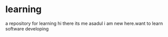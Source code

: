 # learning
a repository for learning
hi there
its me asadul
i am new here.want to learn software developing
